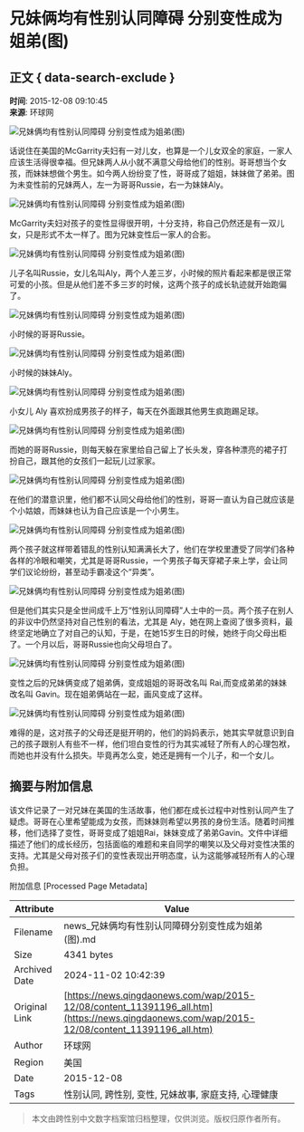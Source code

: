 # 兄妹俩均有性别认同障碍 分别变性成为姐弟(图)

## 正文 { data-search-exclude }


**时间**: 2015-12-08 09:10:45  
**来源**: 环球网

![兄妹俩均有性别认同障碍 分别变性成为姐弟(图)](../../../images/attachement/png/site1/20151208/ec55f9c0c40f17d071ff31_small.png)

话说住在美国的McGarrity夫妇有一对儿女，也算是一个儿女双全的家庭，一家人应该生活得很幸福。但兄妹两人从小就不满意父母给他们的性别。哥哥想当个女孩，而妹妹想做个男生。如今两人纷纷变了性，哥哥成了姐姐，妹妹做了弟弟。图为未变性前的兄妹两人，左一为哥哥Russie，右一为妹妹Aly。

![兄妹俩均有性别认同障碍 分别变性成为姐弟(图)](../../../images/attachement/png/site1/20151208/ec55f9c0c40f17d071ff32_small.png)

McGarrity夫妇对孩子的变性显得很开明，十分支持，称自己仍然还是有一双儿女，只是形式不太一样了。图为兄妹变性后一家人的合影。

![兄妹俩均有性别认同障碍 分别变性成为姐弟(图)](../../../images/attachement/jpg/site1/20151208/ec55f9c0c40f17d071ff33_small.jpg)

儿子名叫Russie，女儿名叫Aly，两个人差三岁，小时候的照片看起来都是很正常可爱的小孩。但是从他们差不多三岁的时候，这两个孩子的成长轨迹就开始跑偏了。

![兄妹俩均有性别认同障碍 分别变性成为姐弟(图)](../../../images/attachement/png/site1/20151208/ec55f9c0c40f17d071ff34_small.png)

小时候的哥哥Russie。

![兄妹俩均有性别认同障碍 分别变性成为姐弟(图)](../../../images/attachement/png/site1/20151208/ec55f9c0c40f17d071ff35_small.png)

小时候的妹妹Aly。

![兄妹俩均有性别认同障碍 分别变性成为姐弟(图)](../../../images/attachement/png/site1/20151208/ec55f9c0c40f17d071ff36_small.png)

小女儿 Aly 喜欢扮成男孩子的样子，每天在外面跟其他男生疯跑踢足球。

![兄妹俩均有性别认同障碍 分别变性成为姐弟(图)](../../../images/attachement/png/site1/20151208/ec55f9c0c40f17d071ff37_small.png)

而她的哥哥Russie，则每天躲在家里给自己留上了长头发，穿各种漂亮的裙子打扮自己，跟其他的女孩们一起玩儿过家家。

![兄妹俩均有性别认同障碍 分别变性成为姐弟(图)](../../../images/attachement/png/site1/20151208/ec55f9c0c40f17d071ff38_small.png)

在他们的潜意识里，他们都不认同父母给他们的性别，哥哥一直认为自己就应该是个小姑娘，而妹妹也认为自己应该是一个小男生。

![兄妹俩均有性别认同障碍 分别变性成为姐弟(图)](../../../images/attachement/png/site1/20151208/ec55f9c0c40f17d071ff39_small.png)

两个孩子就这样带着错乱的性别认知满满长大了，他们在学校里遭受了同学们各种各样的冷眼和嘲笑，尤其是哥哥Russie，一个男孩子每天穿裙子来上学，会让同学们议论纷纷，甚至动手霸凌这个“异类”。

![兄妹俩均有性别认同障碍 分别变性成为姐弟(图)](../../../images/attachement/png/site1/20151208/ec55f9c0c40f17d071ff3a_small.png)

但是他们其实只是全世间成千上万“性别认同障碍”人士中的一员。两个孩子在别人的非议中仍然坚持对自己性别的看法，尤其是 Aly，她在网上查阅了很多资料，最终坚定地确立了对自己的认知，于是，在她15岁生日的时候，她终于向父母出柜了。一个月以后，哥哥Russie也向父母坦白了。

![兄妹俩均有性别认同障碍 分别变性成为姐弟(图)](../../../images/attachement/png/site1/20151208/ec55f9c0c40f17d071ff3b_small.png)

变性之后的兄妹俩变成了姐弟俩，变成姐姐的哥哥改名叫 Rai,而变成弟弟的妹妹改名叫 Gavin。现在姐弟俩站在一起，画风变成了这样。

![兄妹俩均有性别认同障碍 分别变性成为姐弟(图)](../../../images/attachement/png/site1/20151208/ec55f9c0c40f17d071ff3c_small.png)

难得的是，这对孩子的父母还是挺开明的，他们的妈妈表示，她其实早就意识到自己的孩子跟别人有些不一样，他们坦白变性的行为其实减轻了所有人的心理包袱，而她也并没有什么损失。毕竟再怎么变，她还是拥有一个儿子，和一个女儿。

## 摘要与附加信息

<!-- tcd_abstract -->
该文件记录了一对兄妹在美国的生活故事，他们都在成长过程中对性别认同产生了疑虑。哥哥在心里希望能成为女孩，而妹妹则希望以男孩的身份生活。随着时间推移，他们选择了变性，哥哥变成了姐姐Rai，妹妹变成了弟弟Gavin。文件中详细描述了他们的成长经历，包括面临的难题和来自同学的嘲笑以及父母对变性决策的支持。尤其是父母对孩子们的变性表现出开明态度，认为这能够减轻所有人的心理负担。
<!-- tcd_abstract_end -->

附加信息 [Processed Page Metadata]

| Attribute       | Value                                  |
|-----------------|----------------------------------------|
| Filename        | news_兄妹俩均有性别认同障碍分别变性成为姐弟(图).md                             |
| Size            | 4341 bytes                           |
| Archived Date   | 2024-11-02 10:42:39                             |
| Original Link   | [https://news.qingdaonews.com/wap/2015-12/08/content_11391196_all.htm](https://news.qingdaonews.com/wap/2015-12/08/content_11391196_all.htm)                       |
| Author          | 环球网                               |
| Region          | 美国                               |
| Date            | 2015-12-08                                 |
| Tags            | 性别认同, 跨性别, 变性, 兄妹故事, 家庭支持, 心理健康                                 |
>
> 本文由跨性别中文数字档案馆归档整理，仅供浏览。版权归原作者所有。
>